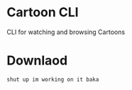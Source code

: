# Cartoon CLI

CLI for watching and browsing Cartoons

# Downlaod

```
shut up im working on it baka
```
